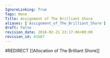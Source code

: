 ```yaml
---
IgnoreLinking: True
Tags: None
Title: Assignment of The Brilliant Shore
aliases: ['Assignment_of_The_Brilliant_Shore']
draft: False
revision_date: 2016-02-21 23:17:06+00:00
revision_id: 41687
---
```


#REDIRECT [[Allocation of The Brilliant Shore]]